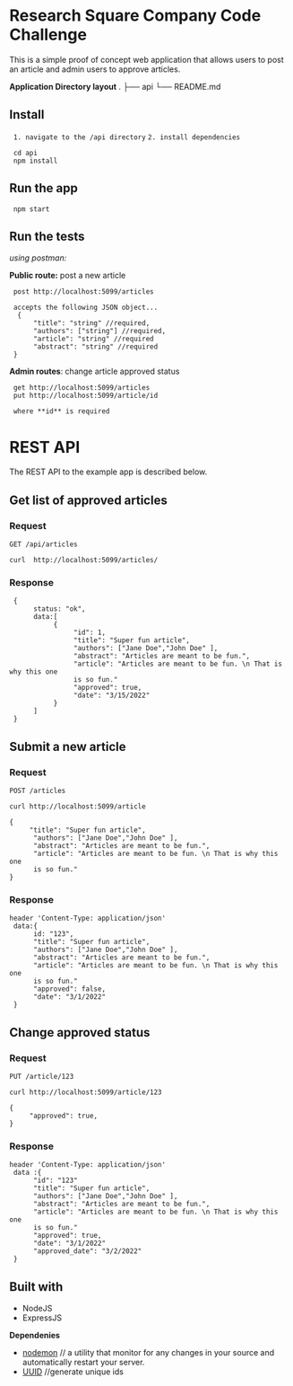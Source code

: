 # Research Square Company Code Challenge

This is a simple proof of concept web application that allows users to post an article and admin users to approve articles.

**Application Directory layout**
.
├── api
└── README.md

## Install

` 1. navigate to the /api directory`
`2. install dependencies`

     cd api
     npm install

## Run the app

     npm start

## Run the tests

_using postman:_

**Public route:** post a new article

     post http://localhost:5099/articles

     accepts the following JSON object...
      {
          "title": "string" //required,
          "authors": ["string"] //required,
          "article": "string" //required
          "abstract": "string" //required
     }

**Admin routes**: change article approved status

     get http://localhost:5099/articles
     put http://localhost:5099/article/id

     where **id** is required

# REST API

The REST API to the example app is described below.

## Get list of approved articles

### Request

`GET /api/articles`

    curl  http://localhost:5099/articles/

### Response

     {
          status: "ok",
          data:[
               {
                    "id": 1,
                    "title": "Super fun article",
                    "authors": ["Jane Doe","John Doe" ],
                    "abstract": "Articles are meant to be fun.",
                    "article": "Articles are meant to be fun. \n That is why this one
                    is so fun."
                    "approved": true,
                    "date": "3/15/2022"
               }
          ]
     }

## Submit a new article

### Request

`POST /articles`

    curl http://localhost:5099/article

    {
         "title": "Super fun article",
          "authors": ["Jane Doe","John Doe" ],
          "abstract": "Articles are meant to be fun.",
          "article": "Articles are meant to be fun. \n That is why this one
          is so fun."
    }

### Response

    header 'Content-Type: application/json'
     data:{
          id: "123",
          "title": "Super fun article",
          "authors": ["Jane Doe","John Doe" ],
          "abstract": "Articles are meant to be fun.",
          "article": "Articles are meant to be fun. \n That is why this one
          is so fun."
          "approved": false,
          "date": "3/1/2022"
     }

## Change approved status

### Request

`PUT /article/123`

    curl http://localhost:5099/article/123

    {
         "approved": true,
    }

### Response

    header 'Content-Type: application/json'
     data :{
          "id": "123"
          "title": "Super fun article",
          "authors": ["Jane Doe","John Doe" ],
          "abstract": "Articles are meant to be fun.",
          "article": "Articles are meant to be fun. \n That is why this one
          is so fun."
          "approved": true,
          "date": "3/1/2022"
          "approved_date": "3/2/2022"
     }

## Built with

-  NodeJS
-  ExpressJS

**Dependenies**

-  <a href="https://nodemon.io/">nodemon</a> // a utility that monitor for any changes in your source and automatically restart your server.
-  <a href="https://github.com/uuidjs/uuid#readme">UUID</a> //generate unique ids
